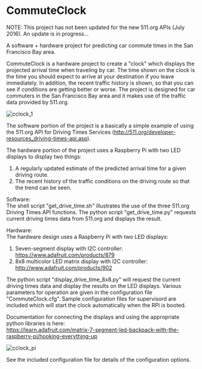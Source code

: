 # CommuteClock
NOTE: This project has not been updated for the new 511.org APIs (July 2016).
An update is in progress... 

A software + hardware project for predicting car commute times in the San Francisco Bay area.

CommuteClock is a hardware project to create a "clock" which displays the projected arrival time when traveling by car.
The time shown on the clock is the time you should expect to arrive at your destination if you leave immediately.
In addition, the recent traffic history is shown, so that you can see if conditions are getting better or worse.
The project is designed for car commuters in the San Francisco Bay area and it makes use of the traffic data provided by 511.org.

![cclock_1](https://cloud.githubusercontent.com/assets/13460989/8977347/2ea9ce9e-364d-11e5-900f-bea73bebcab5.jpg)

The software portion of the project is a basically a simple example of using the 511.org API for Driving Times Services (http://511.org/developer-resources_driving-times-api.asp).

The hardware portion of the project uses a Raspberry Pi with two LED displays to display two things:

1. A regularly updated estimate of the predicted arrival time for a given driving route.
2. The recent history of the traffic conditions on the driving route so that the trend can be seen.

Software:  
The shell script "get_drive_time.sh" illustrates the use of the three 511.org Driving Times API functions.
The python script "get_drive_time.py" requests current driving times data from 511.org and displays the result.

Hardware:  
The hardware design uses a Raspberry Pi with two LED displays:

1. Seven-segment display with I2C controller:
	https://www.adafruit.com/products/879
2. 8x8 multicolor LED matrix display with I2C controller:
	http://www.adafruit.com/products/902

The python script "display_drive_time_8x8.py" will request the current driving times data and display the results on the LED displays.
Various parameters for operation are given in the configuration file "CommuteClock.cfg". Sample configuration files for supervisord are included which will start the clock automatically when the RPi is booted.

Documentation for connecting the displays and using the appropriate python libraries is here:  
https://learn.adafruit.com/matrix-7-segment-led-backpack-with-the-raspberry-pi/hooking-everything-up

![cclock_pi](https://cloud.githubusercontent.com/assets/13460989/8977349/326b9292-364d-11e5-8cb1-61277df2e736.jpg)

See the included configuration file for details of the configuration options.
